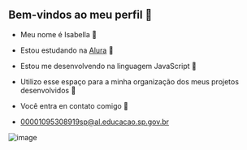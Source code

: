 ## Bem-vindos ao meu perfil 🩷

- Meu nome é Isabella 🌷

- Estou estudando na [Alura](https://www.alura.com.br) 🦩
- Estou me desenvolvendo na linguagem JavaScript 🦄
- Utilizo esse espaço para a minha organização dos meus projetos desenvolvidos 💮

- Você entra en contato comigo 🐖

- 00001095308919sp@al.educacao.sp.gov.br


![image](https://github.com/user-attachments/assets/2c65e2e8-0c76-4763-8700-2d588d339984)

